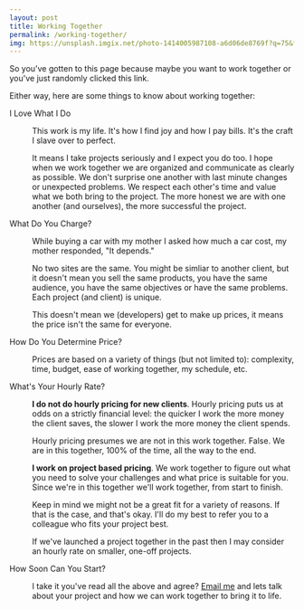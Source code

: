 ```yaml
---
layout: post
title: Working Together
permalink: /working-together/
img: https://unsplash.imgix.net/photo-1414005987108-a6d06de8769f?q=75&fm=jpg&s=b37798a9dbd0c8884af2261b518970e3
---
```

So you've gotten to this page because maybe you want to work together or you've just randomly clicked this link. 

Either way, here are some things to know about working together: 

<dl>
	<dt>I Love What I Do</dt>
	<dd>
		<p>This work is my life. It's how I find joy and how I pay bills. It's the craft I slave over to perfect.</p>
		<p>It means I take projects seriously and I expect you do too. I hope when we work together we are organized and communicate as clearly as possible. We don't surprise one another with last minute changes or unexpected problems. We respect each other's time and value what we both bring to the project. The more honest we are with one another (and ourselves), the more successful the project.</p>
	</dd>
	<dt>What Do You Charge?</dt>
	<dd>
		<p>While buying a car with my mother I asked how much a car cost, my mother responded, "It depends."</p>
		<p>No two sites are the same. You might be simliar to another client, but it doesn't mean you sell the same products, you have the same audience, you have the same objectives or have the same problems. Each project (and client) is unique.</p>
		<p>This doesn't mean we (developers) get to make up prices, it means the price isn't the same for everyone. </p>
	</dd>
	<dt>How Do You Determine Price?</dt>
	<dd>
		<p>Prices are based on a variety of things (but not limited to): complexity, time, budget, ease of working together, my schedule, etc.</p>
	</dd>
	<dt>What's Your Hourly Rate?</dt>
	<dd>
		<p><strong>I do not do hourly pricing for new clients</strong>. Hourly pricing puts us at odds on a strictly financial level: the quicker I work the more money the client saves, the slower I work the more money the client spends.</p>
		<p>Hourly pricing presumes we are not in this work together. False. We are in this together, 100% of the time, all the way to the end.</p>
		<p><strong>I work on project based pricing</strong>. We work together to figure out what you need to solve your challenges and what price is suitable for you. Since we're in this together we'll work together, from start to finish.</p>
		<p>Keep in mind we might not be a great fit for a variety of reasons. If that is the case, and that's okay. I'll do my best to refer you to a colleague who fits your project best.</p>
		<p>If we've launched a project together in the past then I may consider an hourly rate on smaller, one-off projects.</p>
	</dd>
	<dt>How Soon Can You Start?</dt>
	<dd>
		<p>I take it you've read all the above and agree? <a href="mailto:{{site.email}}">Email me</a> and lets talk about your project and how we can work together to bring it to life.</p>
	</dd>
</dl>